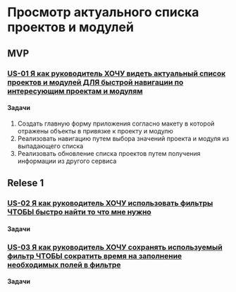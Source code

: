# Просмотр актуального списка проектов и модулей

## MVP

### [US-01 Я как руководитель ХОЧУ видеть актуальный список проектов и модулей ДЛЯ быстрой навигации по интересующим проектам и модулям](../ac/AC.md#us01)

#### Задачи

1. Создать главную форму приложения согласно макету в которой отражены объекты в привязке к проекту и модулю
2. Реализовать навигацию путем выбора значений проекта и модуля из выпадающего списка
3. Реализовать обновление списка проектов путем получения информации из другого сервиса

## Relese 1

### [US-02 Я как руководитель ХОЧУ использовать фильтры ЧТОБЫ быстро найти то что мне нужно](../ac/AC.md#us02)

#### Задачи

### [US-03 Я как руководитель ХОЧУ сохранять используемый фильтр ЧТОБЫ сократить время на заполнение необходимых полей в фильтре](../ac/AC.md#us03)

#### Задачи
